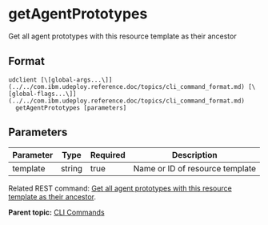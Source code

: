 # getAgentPrototypes

Get all agent prototypes with this resource template as their ancestor

## Format

```
udclient [\[global-args...\]](../../com.ibm.udeploy.reference.doc/topics/cli_command_format.md) [\[global-flags...\]](../../com.ibm.udeploy.reference.doc/topics/cli_command_format.md)
  getAgentPrototypes [parameters]
```

## Parameters

|Parameter|Type|Required|Description|
|---------|----|--------|-----------|
|template|string|true|Name or ID of resource template|

Related REST command: [Get all agent prototypes with this resource template as their ancestor](rest_cli_resourcetemplate_getagentprototypes_get.md).

**Parent topic:** [CLI Commands](../../com.ibm.udeploy.reference.doc/topics/cli_commands.md)

